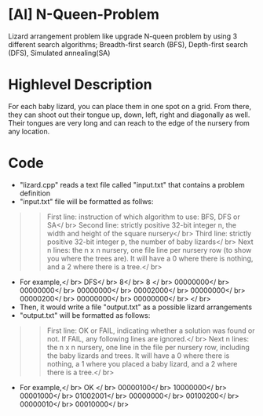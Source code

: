 # [AI] N-Queen-Problem
Lizard arrangement problem like upgrade N-queen problem by using 3 different search algorithms; Breadth-first search (BFS), Depth-first search (DFS), Simulated annealing(SA)

# Highlevel Description
For each baby lizard, you can place them in one spot on a grid. From there, they can shoot out their tongue up, down, left, right and diagonally as well. Their tongues are very long and can reach to the edge of the nursery from any location.

# Code
- "lizard.cpp" reads a text file called "input.txt" that contains a problem definition
- "input.txt" file will be formatted as follws:
>> First line: instruction of which algorithm to use: BFS, DFS or SA</ br>
>> Second line: strictly positive 32-bit integer n, the width and height of the square nursery</ br>
>> Third line: strictly positive 32-bit integer p, the number of baby lizards</ br>
>> Next n lines: the n x n nursery, one file line per nursery row (to show you where the trees are). It will have a 0 where there is nothing, and a 2 where there is a tree.</ br>
- For example,</ br>
DFS</ br>
8</ br>
8 </ br>
00000000</ br>
00000000</ br>
00000000</ br>
00002000</ br>
00000000</ br>
00000200</ br>
00000000</ br>
00000000</ br>
</ br>
- Then, it would write a file "output.txt" as a possible lizard arrangements
- "output.txt" will be formatted as follows:
>> First line: OK or FAIL, indicating whether a solution was found or not. If FAIL, any following lines are ignored.</ br>
>> Next n lines: the n x n nursery, one line in the file per nursery row, including the baby lizards and trees. It will have a 0 where there is nothing, a 1 where you placed a baby lizard, and a 2 where there is a tree.</ br>
- For example,</ br>
OK </ br>
00000100</ br>
10000000</ br>
00001000</ br>
01002001</ br>
00000000</ br>
00100200</ br>
00000010</ br>
00010000</ br>
